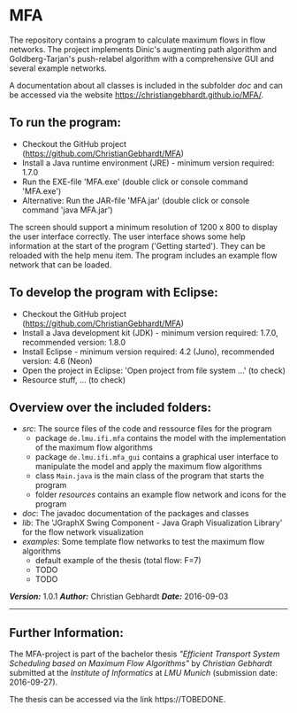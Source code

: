 # MFA

The repository contains a program to calculate maximum flows in flow networks. The project implements Dinic's augmenting path algorithm and Goldberg-Tarjan's push-relabel algorithm with a comprehensive GUI and several example networks.

A documentation about all classes is included in the subfolder <em>doc</em> and can be accessed via the website https://christiangebhardt.github.io/MFA/.

## To run the program:
* Checkout the GitHub project (https://github.com/ChristianGebhardt/MFA)
* Install a Java runtime environment (JRE) - minimum version required: 1.7.0
* Run the EXE-file 'MFA.exe' (double click or console command 'MFA.exe')
* Alternative: Run the JAR-file 'MFA.jar' (double click or console command 'java MFA.jar')

The screen should support a minimum resolution of 1200 x 800 to display the user interface correctly.
The user interface shows some help information at the start of the program ('Getting started'). They can be reloaded with the help menu item.
The program includes an example flow network that can be loaded.

## To develop the program with Eclipse:
* Checkout the GitHub project (https://github.com/ChristianGebhardt/MFA)
* Install a Java development kit (JDK) - minimum version required: 1.7.0, recommended version: 1.8.0
* Install Eclipse - minimum version required: 4.2 (Juno), recommended version: 4.6 (Neon)
* Open the project in Eclipse: 'Open project from file system ...' (to check)
* Resource stuff, ... (to check)

## Overview over the included folders:
* <em>src</em>: The source files of the code and ressource files for the program
    + package `de.lmu.ifi.mfa` contains the model with the implementation of the maximum flow algorithms
    + package `de.lmu.ifi.mfa_gui` contains a graphical user interface to manipulate the model and apply the maximum flow algorithms
    + class `Main.java` is the main class of the program that starts the program
    + folder <em>resources</em> contains an example flow network and icons for the program
* <em>doc</em>: The javadoc documentation of the packages and classes
* <em>lib</em>: The 'JGraphX Swing Component - Java Graph Visualization Library' for the flow network visualization
* <em>examples</em>: Some template flow networks to test the maximum flow algorithms
    + default example of the thesis (total flow: F=7)
    + TODO
    + TODO

**_Version:_** 1.0.1
**_Author:_** Christian Gebhardt
**_Date:_** 2016-09-03

***

## Further Information:

The MFA-project is part of the bachelor thesis *"Efficient Transport System Scheduling based on Maximum Flow Algorithms"* by *Christian Gebhardt* submitted at the *Institute of Informatics* at *LMU Munich* (submission date: 2016-09-27).

The thesis can be accessed via the link https://TOBEDONE.
